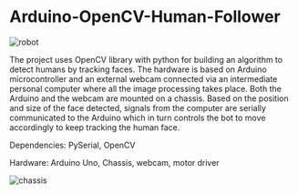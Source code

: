 # Arduino-OpenCV-Human-Follower

![robot](https://cloud.githubusercontent.com/assets/8938083/9835888/d5c6283c-5a1d-11e5-9fff-320f656139b1.jpg)

The project uses OpenCV library with python for building an algorithm to detect humans by tracking faces.
The hardware is based on Arduino microcontroller and an external webcam connected via an intermediate personal computer where all the image processing takes place.
Both the Arduino and the webcam are mounted on a chassis.
Based on the position and size of the face detected, signals from the computer are serially communicated to the Arduino which in turn controls the bot to move accordingly to keep tracking the human face.

Dependencies: PySerial, OpenCV

Hardware: Arduino Uno, Chassis, webcam, motor driver

![chassis](https://cloud.githubusercontent.com/assets/8938083/9835869/6735cc6a-5a1d-11e5-9143-474a5d0ea821.jpg)

